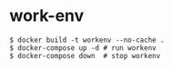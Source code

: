 work-env
========

```
$ docker build -t workenv --no-cache .
$ docker-compose up -d # run workenv
$ docker-compose down  # stop workenv

```
